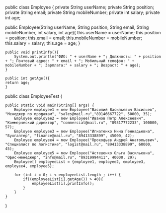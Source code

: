 public class Employee {
    private String userName;
    private String position;
    private String email;
    private String mobileNumber;
    private int salary;
    private int age;

public Employee(String userName, String position, String email, String mobileNumber, int salary, int age){
    this.userName = userName;
    this.position = position;
    this.email = email;
    this.mobileNumber = mobileNumber;
    this.salary = salary;
    this.age = age;
}

    public void printInfo(){
        System.out.println("ФИО: " + userName + "; Должность: " + position + "; Почтовый адрес: " + email + "; Мобильный телефон: " + mobileNumber + "; Зарплата:" + salary + "; Возраст: " + age);
    }

    public int getAge(){
    return age;
    }

public class EmployeeTest {


    public static void main(String[] args) {
        Employee employee1 = new Employee("Василий Васильевич Васильев", "Менеджер по продажам", "sales@mail.ru","89146667722", 50000, 35);
        Employee employee2 = new Employee("Иванов Петр Алексеевич", "Коммерческий директор", "сommercial@mail.ru", "89317772233", 100000, 57);
        Employee employee3 = new Employee("Игнатенко Нина Геннадьевна", "Бухгалтер", "finance@mail.ru", "89413338899", 45000, 42);
        Employee employee4 = new Employee("Прокофьев Андрей Анатольевич", "Специалист по логистике", "logist@mail.ru", "89413338899", 60000, 45);
        Employee employee5 = new Employee("Астешенко Ольга Васильевна", "Офис-менеджер", "info@mail.ru", "89319994411", 40000, 29);
        Employee[] employeeList = {employee1, employee2, employee3, employee4, employee5};

        for (int i = 0; i < employeeList.length ; i++) {
            if((employeeList[i].getAge()) > 40){
                employeeList[i].printInfo();
            }
        }
    }

}
